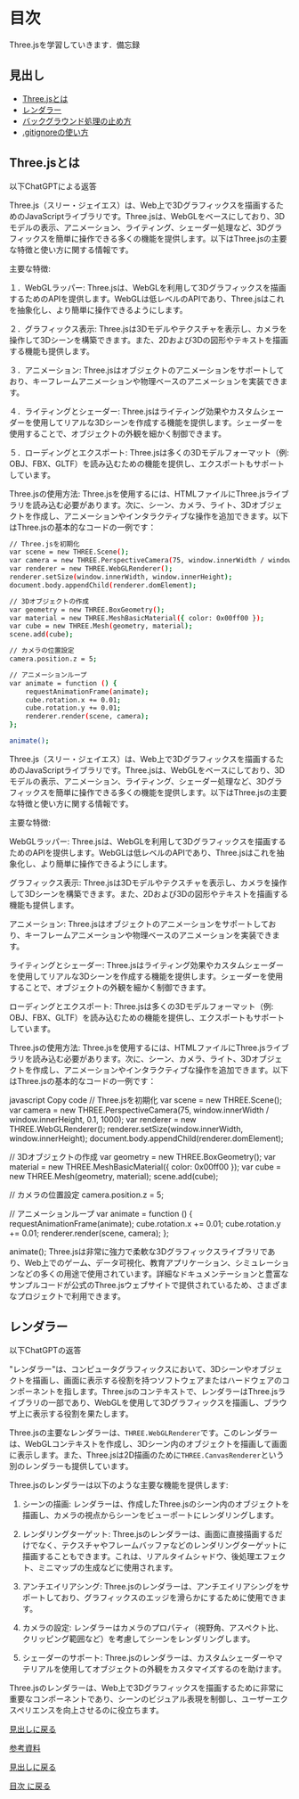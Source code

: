 # 目次

Three.jsを学習していきます．備忘録

## 見出し
- [Three.jsとは](#Three.jsとは)
- [レンダラー](#レンダラー)
- [バックグラウンド処理の止め方](#バックグラウンド処理の止め方)
- [.gitignoreの使い方](#gitignoreの使い方)

## Three.jsとは
以下ChatGPTによる返答


Three.js（スリー・ジェイエス）は、Web上で3Dグラフィックスを描画するためのJavaScriptライブラリです。Three.jsは、WebGLをベースにしており、3Dモデルの表示、アニメーション、ライティング、シェーダー処理など、3Dグラフィックスを簡単に操作できる多くの機能を提供します。以下はThree.jsの主要な特徴と使い方に関する情報です。

主要な特徴:

１．WebGLラッパー: Three.jsは、WebGLを利用して3Dグラフィックスを描画するためのAPIを提供します。WebGLは低レベルのAPIであり、Three.jsはこれを抽象化し、より簡単に操作できるようにします。

２．グラフィックス表示: Three.jsは3Dモデルやテクスチャを表示し、カメラを操作して3Dシーンを構築できます。また、2Dおよび3Dの図形やテキストを描画する機能も提供します。

３．アニメーション: Three.jsはオブジェクトのアニメーションをサポートしており、キーフレームアニメーションや物理ベースのアニメーションを実装できます。

４．ライティングとシェーダー: Three.jsはライティング効果やカスタムシェーダーを使用してリアルな3Dシーンを作成する機能を提供します。シェーダーを使用することで、オブジェクトの外観を細かく制御できます。

５．ローディングとエクスポート: Three.jsは多くの3Dモデルフォーマット（例: OBJ、FBX、GLTF）を読み込むための機能を提供し、エクスポートもサポートしています。

Three.jsの使用方法:
Three.jsを使用するには、HTMLファイルにThree.jsライブラリを読み込む必要があります。次に、シーン、カメラ、ライト、3Dオブジェクトを作成し、アニメーションやインタラクティブな操作を追加できます。以下はThree.jsの基本的なコードの一例です：
```bash
// Three.jsを初期化
var scene = new THREE.Scene();
var camera = new THREE.PerspectiveCamera(75, window.innerWidth / window.innerHeight, 0.1, 1000);
var renderer = new THREE.WebGLRenderer();
renderer.setSize(window.innerWidth, window.innerHeight);
document.body.appendChild(renderer.domElement);

// 3Dオブジェクトの作成
var geometry = new THREE.BoxGeometry();
var material = new THREE.MeshBasicMaterial({ color: 0x00ff00 });
var cube = new THREE.Mesh(geometry, material);
scene.add(cube);

// カメラの位置設定
camera.position.z = 5;

// アニメーションループ
var animate = function () {
    requestAnimationFrame(animate);
    cube.rotation.x += 0.01;
    cube.rotation.y += 0.01;
    renderer.render(scene, camera);
};

animate();

```

Three.js（スリー・ジェイエス）は、Web上で3Dグラフィックスを描画するためのJavaScriptライブラリです。Three.jsは、WebGLをベースにしており、3Dモデルの表示、アニメーション、ライティング、シェーダー処理など、3Dグラフィックスを簡単に操作できる多くの機能を提供します。以下はThree.jsの主要な特徴と使い方に関する情報です。

主要な特徴:

WebGLラッパー: Three.jsは、WebGLを利用して3Dグラフィックスを描画するためのAPIを提供します。WebGLは低レベルのAPIであり、Three.jsはこれを抽象化し、より簡単に操作できるようにします。

グラフィックス表示: Three.jsは3Dモデルやテクスチャを表示し、カメラを操作して3Dシーンを構築できます。また、2Dおよび3Dの図形やテキストを描画する機能も提供します。

アニメーション: Three.jsはオブジェクトのアニメーションをサポートしており、キーフレームアニメーションや物理ベースのアニメーションを実装できます。

ライティングとシェーダー: Three.jsはライティング効果やカスタムシェーダーを使用してリアルな3Dシーンを作成する機能を提供します。シェーダーを使用することで、オブジェクトの外観を細かく制御できます。

ローディングとエクスポート: Three.jsは多くの3Dモデルフォーマット（例: OBJ、FBX、GLTF）を読み込むための機能を提供し、エクスポートもサポートしています。

Three.jsの使用方法:
Three.jsを使用するには、HTMLファイルにThree.jsライブラリを読み込む必要があります。次に、シーン、カメラ、ライト、3Dオブジェクトを作成し、アニメーションやインタラクティブな操作を追加できます。以下はThree.jsの基本的なコードの一例です：

javascript
Copy code
// Three.jsを初期化
var scene = new THREE.Scene();
var camera = new THREE.PerspectiveCamera(75, window.innerWidth / window.innerHeight, 0.1, 1000);
var renderer = new THREE.WebGLRenderer();
renderer.setSize(window.innerWidth, window.innerHeight);
document.body.appendChild(renderer.domElement);

// 3Dオブジェクトの作成
var geometry = new THREE.BoxGeometry();
var material = new THREE.MeshBasicMaterial({ color: 0x00ff00 });
var cube = new THREE.Mesh(geometry, material);
scene.add(cube);

// カメラの位置設定
camera.position.z = 5;

// アニメーションループ
var animate = function () {
    requestAnimationFrame(animate);
    cube.rotation.x += 0.01;
    cube.rotation.y += 0.01;
    renderer.render(scene, camera);
};

animate();
Three.jsは非常に強力で柔軟な3Dグラフィックスライブラリであり、Web上でのゲーム、データ可視化、教育アプリケーション、シミュレーションなどの多くの用途で使用されています。詳細なドキュメンテーションと豊富なサンプルコードが公式のThree.jsウェブサイトで提供されているため、さまざまなプロジェクトで利用できます。

## レンダラー
以下ChatGPTの返答


"レンダラー"は、コンピュータグラフィックスにおいて、3Dシーンやオブジェクトを描画し、画面に表示する役割を持つソフトウェアまたはハードウェアのコンポーネントを指します。Three.jsのコンテキストで、レンダラーはThree.jsライブラリの一部であり、WebGLを使用して3Dグラフィックスを描画し、ブラウザ上に表示する役割を果たします。

Three.jsの主要なレンダラーは、`THREE.WebGLRenderer`です。このレンダラーは、WebGLコンテキストを作成し、3Dシーン内のオブジェクトを描画して画面に表示します。また、Three.jsは2D描画のために`THREE.CanvasRenderer`という別のレンダラーも提供しています。

Three.jsのレンダラーは以下のような主要な機能を提供します:

1. シーンの描画: レンダラーは、作成したThree.jsのシーン内のオブジェクトを描画し、カメラの視点からシーンをビューポートにレンダリングします。

2. レンダリングターゲット: Three.jsのレンダラーは、画面に直接描画するだけでなく、テクスチャやフレームバッファなどのレンダリングターゲットに描画することもできます。これは、リアルタイムシャドウ、後処理エフェクト、ミニマップの生成などに使用されます。

3. アンチエイリアシング: Three.jsのレンダラーは、アンチエイリアシングをサポートしており、グラフィックスのエッジを滑らかにするために使用できます。

4. カメラの設定: レンダラーはカメラのプロパティ（視野角、アスペクト比、クリッピング範囲など）を考慮してシーンをレンダリングします。

5. シェーダーのサポート: Three.jsのレンダラーは、カスタムシェーダーやマテリアルを使用してオブジェクトの外観をカスタマイズするのを助けます。

Three.jsのレンダラーは、Web上で3Dグラフィックスを描画するために非常に重要なコンポーネントであり、シーンのビジュアル表現を制御し、ユーザーエクスペリエンスを向上させるのに役立ちます。

[見出しに戻る](#見出し)


[参考資料](https://qiita.com/inabe49/items/16ee3d9d1ce68daa9fff#:~:text=.gitignore%20%E3%81%AE%E6%9B%B8%E3%81%8D%E6%96%B9%201%20%E7%84%A1%E8%A6%96%E8%A8%AD%E5%AE%9A%E3%82%92%E8%A1%8C%E3%81%84%E3%81%9F%E3%81%84%E3%83%95%E3%82%A9%E3%83%AB%E3%83%80%E3%81%AB%20.gitignore%20%E3%81%A8%E3%81%84%E3%81%86%E5%90%8D%E5%89%8D%E3%81%A7%E3%83%86%E3%82%AD%E3%82%B9%E3%83%88%E3%83%95%E3%82%A1%E3%82%A4%E3%83%AB%E3%82%92%E4%BD%9C%E6%88%90%E3%81%99%E3%82%8B%E3%80%82%20...%202,.gitignore%20%E5%86%85%E3%81%A7%E6%8C%87%E5%AE%9A%E3%81%99%E3%82%8B%E3%80%82%203%20%E8%A8%AD%E5%AE%9A%E3%81%AE%E6%9C%89%E5%8A%B9%E7%AF%84%E5%9B%B2%E3%81%AF%20.gitignore%20%E3%83%95%E3%82%A1%E3%82%A4%E3%83%AB%E3%81%AE%E6%9C%89%E3%82%8B%E3%83%95%E3%82%A9%E3%83%AB%E3%83%80%E5%86%85%E5%85%A8%E9%83%A8%E3%80%82%204%20%E3%83%AA%E3%83%9D%E3%82%B8%E3%83%88%E3%83%AA%E3%81%AE%E3%83%AB%E3%83%BC%E3%83%88%E3%81%AB%E3%81%82%E3%82%8B%E5%BF%85%E8%A6%81%E3%81%AF%E3%81%AA%E3%81%8F%E3%80%81%E3%83%AA%E3%83%9D%E3%82%B8%E3%83%88%E3%83%AA%E5%86%85%E3%81%AB%E8%A4%87%E6%95%B0%E3%81%82%E3%81%A3%E3%81%A6%E3%82%82%E3%82%88%E3%81%84%E3%80%82)


[見出しに戻る](#見出し)

[目次 に戻る](../README.md)